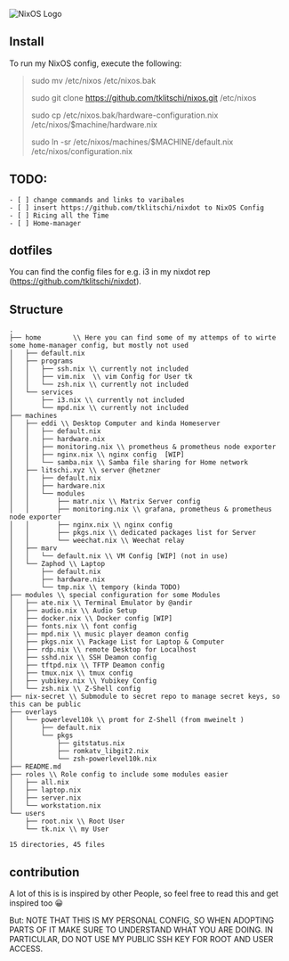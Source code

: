 ![NixOS Logo](https://camo.githubusercontent.com/e18a77abf36b84656ddaa1e79fed706c9d3e8cfd/68747470733a2f2f6e69786f732e6f72672f6c6f676f2f6e69786f732d68697265732e706e67)

## Install 
To run my NixOS config, execute the following:

> sudo mv /etc/nixos /etc/nixos.bak
> 
> sudo git clone https://github.com/tklitschi/nixos.git /etc/nixos
> 
> sudo cp /etc/nixos.bak/hardware-configuration.nix /etc/nixos/$machine/hardware.nix
> 
> sudo ln -sr /etc/nixos/machines/$MACHINE/default.nix /etc/nixos/configuration.nix

## TODO:

    - [ ] change commands and links to varibales
    - [ ] insert https://github.com/tklitschi/nixdot to NixOS Config
    - [ ] Ricing all the Time
    - [ ] Home-manager

## dotfiles
You can find the config files for e.g. i3 in my nixdot rep (https://github.com/tklitschi/nixdot).

## Structure
```
.
├── home        \\ Here you can find some of my attemps of to wirte some home-manager config, but mostly not used
│   ├── default.nix 
│   ├── programs
│   │   ├── ssh.nix \\ currently not included
│   │   ├── vim.nix  \\ vim Config for User tk
│   │   └── zsh.nix \\ currently not included
│   └── services
│       ├── i3.nix \\ currently not included
│       └── mpd.nix \\ currently not included
├── machines
│   ├── eddi \\ Desktop Computer and kinda Homeserver   
│   │   ├── default.nix
│   │   ├── hardware.nix
│   │   ├── monitoring.nix \\ prometheus & prometheus node exporter
│   │   ├── nginx.nix \\ nginx config  [WIP]
│   │   └── samba.nix \\ Samba file sharing for Home network
│   ├── litschi.xyz \\ server @hetzner
│   │   ├── default.nix
│   │   ├── hardware.nix
│   │   └── modules
│   │       ├── matr.nix \\ Matrix Server config
│   │       ├── monitoring.nix \\ grafana, prometheus & prometheus node exporter
│   │       ├── nginx.nix \\ nginx config
│   │       ├── pkgs.nix \\ dedicated packages list for Server
│   │       └── weechat.nix \\ Weechat relay
│   ├── marv
│   │   └── default.nix \\ VM Config [WIP] (not in use)
│   └── Zaphod \\ Laptop
│       ├── default.nix
│       ├── hardware.nix
│       └── tmp.nix \\ tempory (kinda TODO)
├── modules \\ special configuration for some Modules 
│   ├── ate.nix \\ Terminal Emulator by @andir
│   ├── audio.nix \\ Audio Setup
│   ├── docker.nix \\ Docker config [WIP]
│   ├── fonts.nix \\ font config    
│   ├── mpd.nix \\ music player deamon config
│   ├── pkgs.nix \\ Package List for Laptop & Computer
│   ├── rdp.nix \\ remote Desktop for Localhost
│   ├── sshd.nix \\ SSH Deamon config
│   ├── tftpd.nix \\ TFTP Deamon config
│   ├── tmux.nix \\ tmux config
│   ├── yubikey.nix \\ Yubikey Config
│   └── zsh.nix \\ Z-Shell config
├── nix-secret \\ Submodule to secret repo to manage secret keys, so this can be public
├── overlays
│   └── powerlevel10k \\ promt for Z-Shell (from mweinelt )
│       ├── default.nix
│       └── pkgs
│           ├── gitstatus.nix
│           ├── romkatv_libgit2.nix
│           └── zsh-powerlevel10k.nix
├── README.md 
├── roles \\ Role config to include some modules easier
│   ├── all.nix
│   ├── laptop.nix
│   ├── server.nix
│   └── workstation.nix
└── users
    ├── root.nix \\ Root User
    └── tk.nix \\ my User

15 directories, 45 files
```
## contribution 
A lot of this is is inspired by other People, so feel free to read this and get inspired too :grinning:	

But: NOTE THAT THIS IS MY PERSONAL CONFIG, SO WHEN ADOPTING PARTS OF IT MAKE SURE TO UNDERSTAND WHAT YOU ARE DOING. IN PARTICULAR, DO NOT USE MY PUBLIC SSH KEY FOR ROOT AND USER ACCESS.


